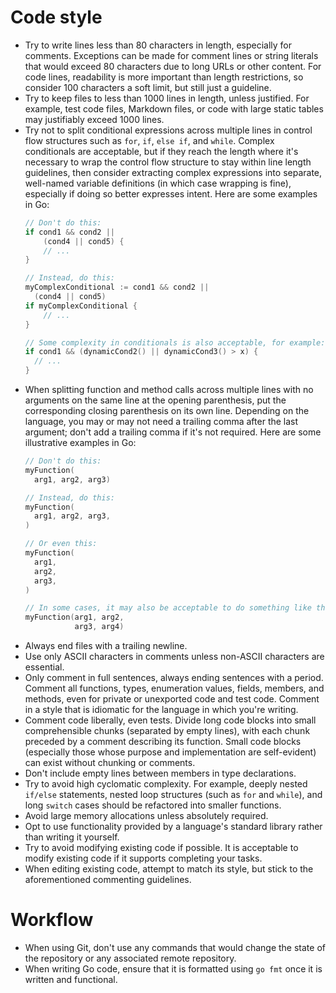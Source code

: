 # Code style
- Try to write lines less than 80 characters in length, especially for comments.
  Exceptions can be made for comment lines or string literals that would exceed
  80 characters due to long URLs or other content. For code lines, readability
  is more important than length restrictions, so consider 100 characters a soft
  limit, but still just a guideline.
- Try to keep files to less than 1000 lines in length, unless justified. For
  example, test code files, Markdown files, or code with large static tables may
  justifiably exceed 1000 lines.
- Try not to split conditional expressions across multiple lines in control flow
  structures such as `for`, `if`, `else if`, and `while`. Complex conditionals
  are acceptable, but if they reach the length where it's necessary to wrap the
  control flow structure to stay within line length guidelines, then consider
  extracting complex expressions into separate, well-named variable definitions
  (in which case wrapping is fine), especially if doing so better expresses
  intent. Here are some examples in Go:
  ```go
  // Don't do this:
  if cond1 && cond2 ||
      (cond4 || cond5) {
      // ...
  }

  // Instead, do this:
  myComplexConditional := cond1 && cond2 ||
    (cond4 || cond5)
  if myComplexConditional {
      // ...
  }

  // Some complexity in conditionals is also acceptable, for example:
  if cond1 && (dynamicCond2() || dynamicCond3() > x) {
    // ...
  }
  ```
- When splitting function and method calls across multiple lines with no
  arguments on the same line at the opening parenthesis, put the corresponding
  closing parenthesis on its own line. Depending on the language, you may or may
  not need a trailing comma after the last argument; don't add a trailing comma
  if it's not required. Here are some illustrative examples in Go:
  ```go
  // Don't do this:
  myFunction(
    arg1, arg2, arg3)

  // Instead, do this:
  myFunction(
    arg1, arg2, arg3,
  )

  // Or even this:
  myFunction(
    arg1,
    arg2,
    arg3,
  )

  // In some cases, it may also be acceptable to do something like this:
  myFunction(arg1, arg2,
             arg3, arg4)
  ```
- Always end files with a trailing newline.
- Use only ASCII characters in comments unless non-ASCII characters are
  essential.
- Only comment in full sentences, always ending sentences with a period. Comment
  all functions, types, enumeration values, fields, members, and methods, even
  for private or unexported code and test code. Comment in a style that is
  idiomatic for the language in which you're writing.
- Comment code liberally, even tests. Divide long code blocks into small
  comprehensible chunks (separated by empty lines), with each chunk preceded by
  a comment describing its function. Small code blocks (especially those whose
  purpose and implementation are self-evident) can exist without chunking or
  comments.
- Don't include empty lines between members in type declarations.
- Try to avoid high cyclomatic complexity. For example, deeply nested `if/else`
  statements, nested loop structures (such as `for` and `while`), and long
  `switch` cases should be refactored into smaller functions.
- Avoid large memory allocations unless absolutely required.
- Opt to use functionality provided by a language's standard library rather than
  writing it yourself.
- Try to avoid modifying existing code if possible. It is acceptable to modify
  existing code if it supports completing your tasks.
- When editing existing code, attempt to match its style, but stick to the
  aforementioned commenting guidelines.

# Workflow
- When using Git, don't use any commands that would change the state of the
  repository or any associated remote repository.
- When writing Go code, ensure that it is formatted using `go fmt` once it is
  written and functional.
